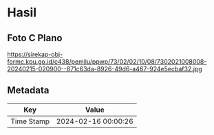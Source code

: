 # Hasil

## Foto C Plano

https://sirekap-obj-formc.kpu.go.id/c438/pemilu/ppwp/73/02/02/10/08/7302021008008-20240215-020900--871c63da-8926-49d6-a467-924e5ecbaf32.jpg


## Metadata

| Key        | Value               |
| ---------- | ------------------- |
| Time Stamp | 2024-02-16 00:00:26 |



